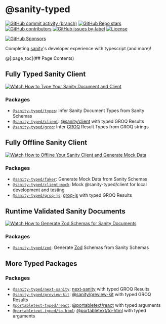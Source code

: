 # @sanity-typed

[![GitHub commit activity (branch)](https://img.shields.io/github/commit-activity/m/saiichihashimoto/sanity-typed?style=flat&logo=github)](https://github.com/saiichihashimoto/sanity-typed/pulls?q=is%3Apr+is%3Aclosed)
[![GitHub Repo stars](https://img.shields.io/github/stars/saiichihashimoto/sanity-typed?style=flat&logo=github)](https://github.com/saiichihashimoto/sanity-typed/stargazers)
[![GitHub contributors](https://img.shields.io/github/contributors/saiichihashimoto/sanity-typed?style=flat&logo=github)](https://github.com/saiichihashimoto/sanity-typed/graphs/contributors)
[![GitHub issues by-label](https://img.shields.io/github/issues/saiichihashimoto/sanity-typed/help%20wanted?style=flat&logo=github&color=007286)](https://github.com/saiichihashimoto/sanity-typed/labels/help%20wanted)
[![License](https://img.shields.io/github/license/saiichihashimoto/sanity-typed?style=flat)](LICENSE)

[![GitHub Sponsors](https://img.shields.io/github/sponsors/saiichihashimoto?style=flat&logo=githubsponsors)](https://github.com/sponsors/saiichihashimoto)

Completing [sanity](https://www.sanity.io/)'s developer experience with typescript (and more)!

@[:page_toc](## Page Contents)

## Fully Typed Sanity Client

[![Watch How to Type Your Sanity Document and Client](https://github.com/saiichihashimoto/sanity-typed/assets/2819256/886bd64a-00fb-473c-a60a-205a8a6767ad)](https://github.com/saiichihashimoto/sanity-typed/assets/2819256/13c28e6a-74a7-4b3c-8162-61fae921323b)

### Packages

- [`@sanity-typed/types`](packages/types): Infer Sanity Document Types from Sanity Schemas
- [`@sanity-typed/client`](packages/client): [@sanity/client](https://github.com/sanity-io/client) with typed GROQ Results
- [`@sanity-typed/groq`](packages/groq): Infer [GROQ](https://github.com/sanity-io/groq) Result Types from GROQ strings

## Fully Offline Sanity Client

[![Watch How to Offline Your Sanity Client and Generate Mock Data](https://github.com/saiichihashimoto/sanity-typed/assets/2819256/fc2be145-d504-46e3-9e77-6090c3024885)](https://github.com/saiichihashimoto/sanity-typed/assets/2819256/fed71d58-6b08-467a-a325-b197f563a328)

### Packages

- [`@sanity-typed/faker`](packages/faker): Generate Mock Data from Sanity Schemas
- [`@sanity-typed/client-mock`](packages/client-mock): Mock @sanity-typed/client for local development and testing
- [`@sanity-typed/groq-js`](packages/groq-js): [groq-js](https://github.com/sanity-io/groq-js) with typed GROQ Results

## Runtime Validated Sanity Documents

[![Watch How to Generate Zod Schemas for Sanity Documents](https://github.com/saiichihashimoto/sanity-typed/assets/2819256/d46bc235-827e-4fa6-ac8b-d653505b2d61)](https://github.com/saiichihashimoto/sanity-typed/assets/2819256/c014f8aa-a97a-4093-9924-94a2ecee4584)

### Packages

- [`@sanity-typed/zod`](packages/zod): Generate [Zod](https://zod.dev) Schemas from Sanity Schemas

## More Typed Packages

### Packages

- [`@sanity-typed/next-sanity`](packages/next-sanity): [next-sanity](https://github.com/sanity-io/next-sanity) with typed GROQ Results
- [`@sanity-typed/preview-kit`](packages/preview-kit): [@sanity/preview-kit](https://github.com/sanity-io/preview-kit) with typed GROQ Results
- [`@portabletext-typed/react`](packages/react): [@portabletext/react](https://github.com/portabletext/react) with typed arguments
- [`@portabletext-typed/to-html`](packages/to-html): [@portabletext/to-html](https://github.com/portabletext/to-html) with typed arguments
